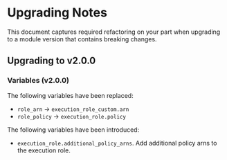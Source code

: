 # Upgrading Notes

This document captures required refactoring on your part when upgrading to a module version that contains breaking changes.

## Upgrading to v2.0.0

### Variables (v2.0.0)

The following variables have been replaced:

* `role_arn` → `execution_role_custom.arn`
* `role_policy` → `execution_role.policy`

The following variables have been introduced:

* `execution_role.additional_policy_arns`. Add additional policy arns to the execution role.

